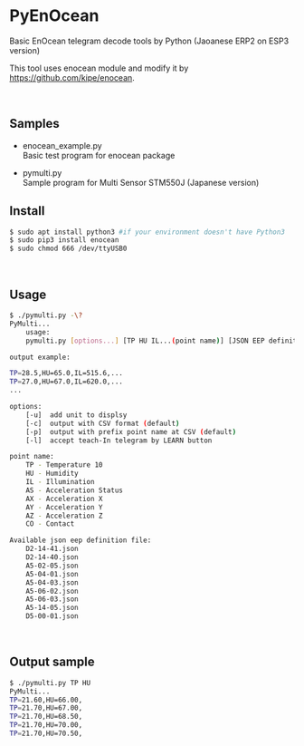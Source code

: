# PyEnOcean
Basic EnOcean telegram decode tools by Python (Jaoanese ERP2 on ESP3 version)

This tool uses enocean module and modify it by https://github.com/kipe/enocean.

<br/>

## Samples
- enocean_example.py<br/>
    Basic test program for enocean package

- pymulti.py<br/>
    Sample program for Multi Sensor STM550J (Japanese version)

## Install

```sh
$ sudo apt install python3 #if your environment doesn't have Python3 
$ sudo pip3 install enocean
$ sudo chmod 666 /dev/ttyUSB0
```
<br/>

## Usage
```sh
$ ./pymulti.py -\?
PyMulti...
    usage:
    pymulti.py [options...] [TP HU IL...(point name)] [JSON EEP definition file (*.json)]

output example:

TP=28.5,HU=65.0,IL=515.6,...
TP=27.0,HU=67.0,IL=620.0,...
...

options:
    [-u]  add unit to displsy
    [-c]  output with CSV format (default)
    [-p]  output with prefix point name at CSV (default)
    [-l]  accept teach-In telegram by LEARN button

point name:
    TP - Temperature 10
    HU - Humidity
    IL - Illumination
    AS - Acceleration Status
    AX - Acceleration X
    AY - Acceleration Y
    AZ - Acceleration Z
    CO - Contact

Available json eep definition file:
    D2-14-41.json
    D2-14-40.json
    A5-02-05.json
    A5-04-01.json
    A5-04-03.json
    A5-06-02.json
    A5-06-03.json
    A5-14-05.json
    D5-00-01.json
```
<br/>

## Output sample

```sh
$ ./pymulti.py TP HU
PyMulti...
TP=21.60,HU=66.00,
TP=21.70,HU=67.00,
TP=21.70,HU=68.50,
TP=21.70,HU=70.00,
TP=21.70,HU=70.50,
```
